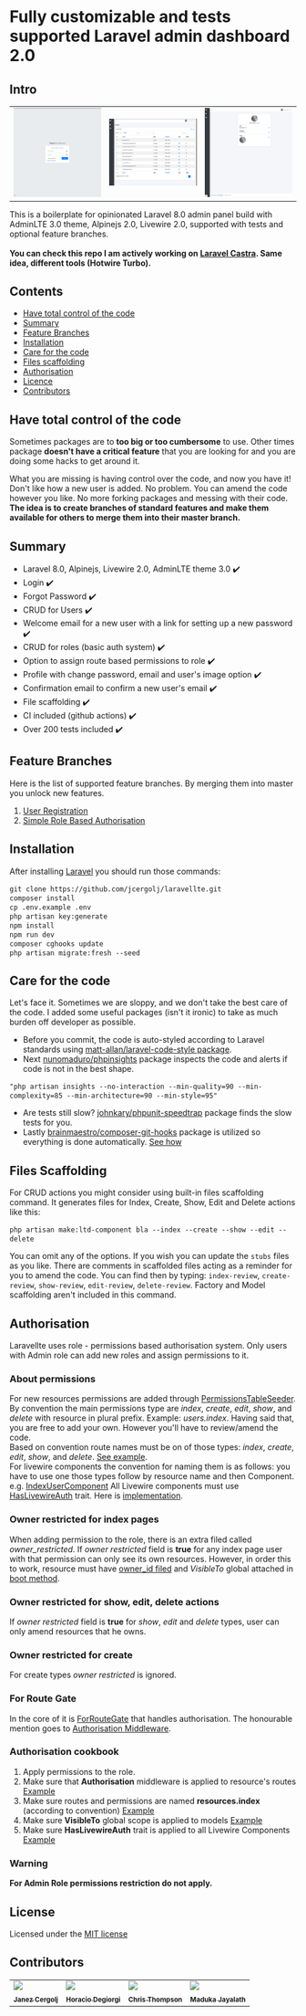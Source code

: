 # Fully customizable and tests supported Laravel admin dashboard 2.0

## Intro
<table>
<tr>
<td>
<img src="https://github.com/jcergolj/laravellte-docs/blob/master/login.png" width="250px">
</td>
<td>
<img src="https://github.com/jcergolj/laravellte-docs/blob/master/users.png" width="250px">
</td>
<td style="margin-left:20px">
<img src="https://github.com/jcergolj/laravellte-docs/blob/master/profile.png" width="250px">
</td>
</tr>
</table>

This is a boilerplate for opinionated Laravel 8.0 admin panel build with AdminLTE 3.0 theme, Alpinejs 2.0, Livewire 2.0, supported with tests and optional feature branches.
<br/>
<br/>
**You can check this repo I am actively working on [Laravel Castra](https://github.com/jcergolj/castra). Same idea, different tools (Hotwire Turbo).**

## Contents
- [Have total control of the code](#have-total-control-of-the-code)
- [Summary](#summary)
- [Feature Branches](#feature-branches)
- [Installation](#installation)
- [Care for the code](#care-for-the-code)
- [Files scaffolding](#files-scaffolding)
- [Authorisation](#authorisation)
- [Licence](#licence)
- [Contributors](#contributors)

## Have total control of the code
Sometimes packages are to **too big or too cumbersome** to use. Other times package **doesn't have a critical feature** that you are looking for and you are doing some hacks to get around it.

What you are missing is having control over the code, and now you have it!
Don't like how a new user is added. No problem. You can amend the code however you like. No more forking packages and messing with their code.
**The idea is to create branches of standard features and make them available for others to merge them into their master branch.**

## Summary
* Laravel 8.0, Alpinejs, Livewire 2.0, AdminLTE theme 3.0 :heavy_check_mark:
* Login :heavy_check_mark:
* Forgot Password :heavy_check_mark:
* CRUD for Users :heavy_check_mark:
* Welcome email for a new user with a link for setting up a new password :heavy_check_mark:
* CRUD for roles (basic auth system) :heavy_check_mark:
* Option to assign route based permissions to role :heavy_check_mark:
* Profile with change password, email and user's image option :heavy_check_mark:
* Confirmation email to confirm a new user's email :heavy_check_mark:
* File scaffolding :heavy_check_mark:
* CI included (github actions) :heavy_check_mark:
* Over 200 tests included :heavy_check_mark:

## Feature Branches
Here is the list of supported feature branches. By merging them into master you unlock new features.
1. [User Registration](https://github.com/jcergolj/laravellte/tree/feature/registration)
2. [Simple Role Based Authorisation](https://github.com/jcergolj/laravellte/tree/feature/simple-role-based-auth)

## Installation
After installing <a href="https://laravel.com/docs/8.0/">Laravel</a> you should run those commands:
```
git clone https://github.com/jcergolj/laravellte.git
composer install
cp .env.example .env
php artisan key:generate
npm install
npm run dev
composer cghooks update
php artisan migrate:fresh --seed
```

## Care for the code
Let's face it. Sometimes we are sloppy, and we don't take the best care of the code. I added some useful packages (isn't it ironic) to take as much burden off developer as possible.

- Before you commit, the code is auto-styled according to Laravel standards using [matt-allan/laravel-code-style package](https://github.com/matt-allan/laravel-code-style).
- Next [nunomaduro/phpinsights](https://github.com/nunomaduro/phpinsights) package inspects the code and alerts if code is not in the best shape.
```
"php artisan insights --no-interaction --min-quality=90 --min-complexity=85 --min-architecture=90 --min-style=95"
```
- Are tests still slow? [johnkary/phpunit-speedtrap](https://github.com/johnkary/phpunit-speedtrap) package finds the slow tests for you.
- Lastly [brainmaestro/composer-git-hooks](https://github.com/BrainMaestro/composer-git-hooks) package is utilized so everything is done automatically.
<a href="https://github.com/jcergolj/laravellte/blob/master/composer.json#L45">See how</a>

## Files Scaffolding
For CRUD actions you might consider using built-in files scaffolding command. It generates files for Index, Create, Show, Edit and Delete actions like this:
```
php artisan make:ltd-component bla --index --create --show --edit --delete
```
You can omit any of the options. If you wish you can update the `stubs` files as you like.
There are comments in scaffolded files acting as a reminder for you to amend the code. You can find then by typing: `index-review`, `create-review`, `show-review`, `edit-review`, `delete-review`. Factory and Model scaffolding aren't included in this command.

## Authorisation
Laravellte uses role - permissions based authorisation system. Only users with Admin role can add new roles and assign permissions to it.

### About permissions
For new resources permissions are added through [PermissionsTableSeeder](https://github.com/jcergolj/laravellte/blob/master/database/seeds/PermissionsTableSeeder.php). By convention the main permissions type are *index*, *create*, *edit*, *show*, and *delete* with resource in plural prefix. Example: *users.index*. Having said that, you are free to add your own. However you'll have to review/amend the code.
<br/>
Based on convention route names must be on of those types: *index*, *create*, *edit*, *show*, and *delete*.
[See example](https://github.com/jcergolj/laravellte/blob/master/routes/web.php#L49).
<br/>
For livewire components the convention for naming them is as follows: you have to use one those types follow by resource name and then Component. e.g. [IndexUserComponent](https://github.com/jcergolj/laravellte/blob/master/app/Http/Livewire/IndexUserComponent.php)
All Livewire components must use [HasLivewireAuth](https://github.com/jcergolj/laravellte/blob/master/app/Http/Livewire/IndexUserComponent.php#L11) trait. Here is [implementation](https://github.com/jcergolj/laravellte/blob/master/app/Http/Livewire/HasLivewireAuth.php).

### Owner restricted for index pages
When adding permission to the role, there is an extra filed called *owner_restricted*.
If *owner restricted* field is **true** for any index page user with that permission can only see its own resources. However, in order this to work, resource must have [owner_id filed](https://github.com/jcergolj/laravellte/blob/master/app/Providers/AppServiceProvider.php#L14) and *VisibleTo* global attached in [boot method](https://github.com/jcergolj/laravellte/blob/master/app/Models/User.php#L46).

### Owner restricted for show, edit, delete actions
If *owner restricted* field is **true** for *show*, *edit* and *delete* types, user can only amend resources that he owns.

### Owner restricted for create
For create types *owner restricted* is ignored.

### For Route Gate
In the core of it is [ForRouteGate](https://github.com/jcergolj/laravellte/blob/master/app/Services/ForRouteGate.php) that handles authorisation. The honourable mention goes to [Authorisation Middleware](https://github.com/jcergolj/laravellte/blob/master/app/Http/Middleware/Authorisation.php).

### Authorisation cookbook
1. Apply permissions to the role.
2. Make sure that **Authorisation** middleware is applied to resource's routes [Example](https://github.com/jcergolj/laravellte/blob/master/routes/web.php#L48)
3. Make sure routes and permissions are named **resources.index** (according to convention) [Example](https://github.com/jcergolj/laravellte/blob/master/routes/web.php#L49)
4. Make sure **VisibleTo** global scope is applied to models [Example](https://github.com/jcergolj/laravellte/blob/master/app/Models/User.php#L51)
5. Make sure **HasLivewireAuth** trait is applied to all Livewire Components [Example](https://github.com/jcergolj/laravellte/blob/master/app/Http/Livewire/CreateUserComponent.php#L16)

### Warning
**For Admin Role permissions restriction do not apply.**

## License
Licensed under the [MIT license](https://github.com/deployphp/deployer/blob/master/LICENSE)

## Contributors
<table>
<tr>
<td>
<a href="https://github.com/jcergolj">
<img src="https://avatars0.githubusercontent.com/u/6940394?s=460&amp;u=b4eaa035a3526a442d7d09dbf4d9d3ca63bfc1a5&amp;v=4" width="100px">
<br />
<sub>
<b>Janez Cergolj</b>
</sub>
</a>
</td>
<td>
<a href="https://github.com/horaciod">
<img src="https://avatars3.githubusercontent.com/u/1373814?s=400&u=eee905c70aa654bd5ee2aba896e531ab6b7949d4&v=4" width="100px">
<br />
<sub>
<b>Horacio Degiorgi</b>
</sub>
</a>
</td>
<td>
<a href="https://github.com/ChrisThompsonTLDR">
<img src="https://avatars0.githubusercontent.com/u/348801?s=400&u=c87a0ad57588c43838f95899e6dcd1ef678e5793&v=4" width="100px">
<br />
<sub>
<b>Chris Thompson</b>
</sub>
</a>
</td>
<td>
<a href="https://github.com/madurapa">
<img src="https://avatars.githubusercontent.com/u/4289578?v=4" width="100px">
<br />
<sub>
<b>Maduka Jayalath</b>
</sub>
</a>
</td>
</tr>
</table>

